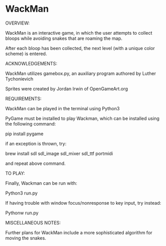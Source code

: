 # WackMan
OVERVIEW:

WackMan is an interactive game, in which the user attempts to collect bloops while
avoiding snakes that are roaming the map.

After each bloop has been collected, the next level (with a unique color scheme) is entered.

ACKNOWLEDGEMENTS:

WackMan utilizes gamebox.py, an auxiliary program authored by Luther Tychonievich

Sprites were created by Jordan Irwin of OpenGameArt.org

REQUIREMENTS:

WackMan can be played in the terminal using Python3

PyGame must be installed to play Wackman, which can be installed using the following command:

pip install pygame

if an exception is thrown, try:

brew install sdl sdl_image sdl_mixer sdl_ttf portmidi

and repeat above command.

TO PLAY:

Finally, Wackman can be run with:

Python3 run.py

If having trouble with window focus/nonresponse to key input, try instead:

Pythonw run.py

MISCELLANEOUS NOTES:

Further plans for WackMan include a more sophisticated algorithm for moving the snakes.
